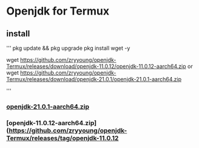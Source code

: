 #          Openjdk for Termux 
## install
'''
pkg update && pkg upgrade
pkg install wget -y

wget https://github.com/zryyoung/openjdk-Termux/releases/download/openjdk-11.0.12/openjdk-11.0.12-aarch64.zip
or 
wget https://github.com/zryyoung/openjdk-Termux/releases/download/openjdk-21.0.1/openjdk-21.0.1-aarch64.zip

'''
### [openjdk-21.0.1-aarch64.zip](https://github.com/zryyoung/openjdk-Termux/releases/tag/openjdk-21.0.1)
### [openjdk-11.0.12-aarch64.zip](https://github.com/zryyoung/openjdk-Termux/releases/tag/openjdk-11.0.12
